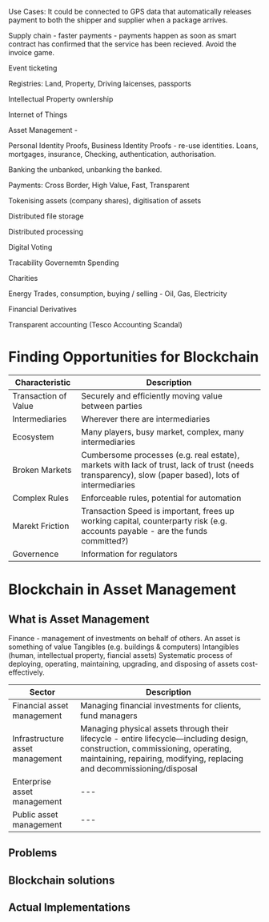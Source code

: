 Use Cases:
It could be connected to GPS data that automatically releases payment to both the shipper and supplier when a package arrives.

Supply chain - faster payments - payments happen as soon as smart contract has confirmed that the service has been recieved.  Avoid the invoice game.

Event ticketing

Registries: Land, Property, Driving laicenses, passports

Intellectual Property ownlership

Internet of Things

Asset Management - 

Personal Identity Proofs, Business Identity Proofs - re-use identities.   Loans, mortgages, insurance,   Checking, authentication, authorisation.

Banking the unbanked, unbanking the banked.

Payments: Cross Border, High Value, Fast, Transparent

Tokenising assets (company shares), digitisation of assets

Distributed file storage

Distributed processing

Digital Voting

Tracability Governemtn Spending

Charities

Energy Trades, consumption, buying / selling - Oil, Gas, Electricity

Financial Derivatives

Transparent accounting (Tesco Accounting Scandal)

# Finding Opportunities for Blockchain

| Characteristic | Description |
| --- | --- |
| Transaction of Value | Securely and efficiently moving value between parties |
| Intermediaries | Wherever there are intermediaries  |
| Ecosystem | Many players, busy market, complex, many intermediaries  |
| Broken Markets | Cumbersome processes (e.g. real estate), markets with lack of trust, lack of trust (needs transparency), slow (paper based), lots of intermediaries |
| Complex Rules | Enforceable rules, potential for automation |
| Marekt Friction | Transaction Speed is important, frees up working capital, counterparty risk (e.g. accounts payable - are the funds committed?) |
| Governence | Information for regulators |

# Blockchain in Asset Management

## What is Asset Management

Finance - management of investments on behalf of others.
An asset is something of value
Tangibles (e.g. buildings & computers)
Intangibles (human, intellectual property, fiancial assets)
Systematic process of deploying, operating, maintaining, upgrading, and disposing of assets cost-effectively.

| Sector | Description |
| --- | --- |
| Financial asset management | Managing financial investments for clients, fund managers |
| Infrastructure asset management | Managing physical assets through their lifecycle - entire lifecycle—including design, construction, commissioning, operating, maintaining, repairing, modifying, replacing and decommissioning/disposal |
| Enterprise asset management | --- |
| Public asset management | --- |

## Problems


## Blockchain solutions


## Actual Implementations


###
